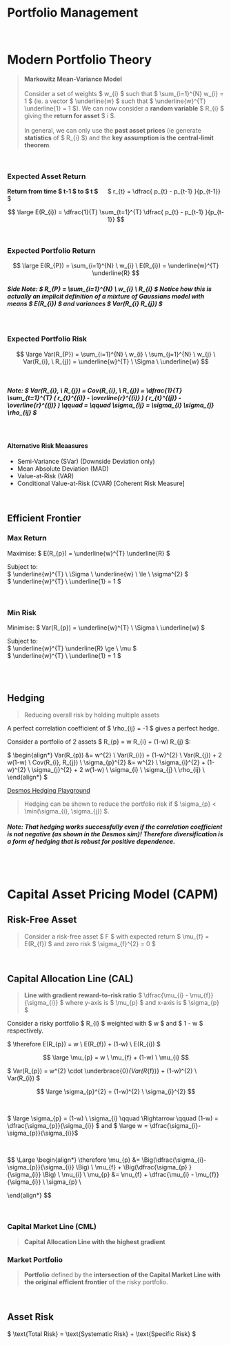 # Portfolio Management

</br>

# Modern Portfolio Theory

> **Markowitz Mean-Variance Model** </br> </br>
Consider a set of weights $ w_{i} $ such that $ \sum_{i=1}^{N} w_{i} = 1 $ (ie. a vector $ \underline{w} $ such that $ \underline{w}^{T} \underline{1} = 1 $). We can now consider a **random variable** $ R_{i} $  giving the **return for asset** $ i $. </br> </br>
In general, we can only use the **past asset prices** (ie generate **statistics** of $ R_{i} $) and the **key assumption is the central-limit theorem**. 

</br>

### Expected Asset Return
**Return from time $ t-1 $ to $ t $** &emsp; $ r_{t} = \dfrac{ p_{t} - p_{t-1} }{p_{t-1}} $

$$ \large E(R_{i}) = \dfrac{1}{T} \sum_{t=1}^{T} \dfrac{ p_{t} - p_{t-1} }{p_{t-1}} $$

</br>

### Expected Portfolio Return
$$ \large E(R_{P}) = \sum_{i=1}^{N} \ w_{i} \ E(R_{i}) = \underline{w}^{T} \underline{R}  $$

##### Side Note: $ R_{P} = \sum_{i=1}^{N} \ w_{i} \ R_{i} $  Notice how this is actually an implicit definition of a mixture of Gaussians model with means $ E(R_{i}) $ and variances $ Var(R_{i} R_{j}) $

</br>

### Expected Portfolio Risk

$$ \large Var(R_{P}) = \sum_{i=1}^{N} \ w_{i} \ \sum_{j=1}^{N} \ w_{j} \ Var(R_{i}, \ R_{j}) = \underline{w}^{T} \ \Sigma \ \underline{w} $$

</br>

##### Note: $ Var(R_{i}, \ R_{j}) = Cov(R_{i}, \ R_{j}) = \dfrac{1}{T} \sum_{t=1}^{T} ( r_{t}^{(i)} - \overline{r}^{(i)} ) ( r_{t}^{(j)} - \overline{r}^{(j)} )  \qquad = \qquad \sigma_{ij} = \sigma_{i} \sigma_{j} \rho_{ij} $

</br>

#### Alternative Risk Meaasures

- Semi-Variance (SVar) (Downside Deviation only)
- Mean Absolute Deviation (MAD)
- Value-at-Risk (VAR)
- Conditional Value-at-Risk (CVAR) [Coherent Risk Measure]

</br>

## Efficient Frontier

### Max Return

Maximise:  $ E(R_{p}) = \underline{w}^{T} \underline{R} $ </br>

Subject to: </br>
$ \underline{w}^{T} \ \Sigma \ \underline{w} \ \le \ \sigma^{2} $ </br>
$ \underline{w}^{T} \ \underline{1} = 1 $


</br>

### Min Risk

Minimise:  $ Var(R_{p}) = \underline{w}^{T} \ \Sigma \ \underline{w} $ </br>

Subject to: </br>
$ \underline{w}^{T} \underline{R} \ge \ \mu $ </br>
$ \underline{w}^{T} \ \underline{1} = 1 $




</br></br>

## Hedging

> Reducing overall risk by holding multiple assets

A perfect correlation coefficient of $ \rho_{ij} = -1 $ gives a perfect hedge.

Consider a portfolio of 2 assets $ R_{p} = w R_{i} + (1-w) R_{j} $:

$
\begin{align*}
Var(R_{p}) &= w^{2} \ Var(R_{i}) + (1-w)^{2} \ Var(R_{j}) + 2 w(1-w) \ Cov(R_{i}, R_{j}) \\
\sigma_{p}^{2} &= w^{2} \ \sigma_{i}^{2} + (1-w)^{2} \ \sigma_{j}^{2} + 2 w(1-w) \ \sigma_{i} \ \sigma_{j} \ \rho_{ij} \\
\end{align*}
$

[Desmos Hedging Playground](https://www.desmos.com/calculator/h9hmsq0pkp)

> Hedging can be shown to reduce the portfolio risk if $ \sigma_{p} < \min(\sigma_{i}, \sigma_{j}) $.

##### Note: That hedging works successfully even if the correlation coefficient is not negative (as shown in the Desmos sim)! Therefore diversification is a form of hedging that is robust for positive dependence.


</br> </br>

# Capital Asset Pricing Model (CAPM)

## Risk-Free Asset

> Consider a risk-free asset $ F $ with expected return $ \mu_{f} = E(R_{f}) $ and zero risk $ \sigma_{f}^{2} = 0 $

</br>

## Capital Allocation Line (CAL)

> **Line with gradient reward-to-risk ratio** $ \dfrac{\mu_{i} - \mu_{f}}{\sigma_{i}} $ where y-axis is $ \mu_{p} $ and x-axis is $ \sigma_{p} $ 

Consider a risky portfolio $ R_{i} $ weighted with $ w $ and $ 1 - w $ respectively. 

$ \therefore E(R_{p}) = w \ E(R_{f}) + (1-w) \ E(R_{i}) $

$$ \large \mu_{p} = w \ \mu_{f} + (1-w) \ \mu_{i} $$

$ Var(R_{p}) = w^{2} \cdot \underbrace{0}_{Var(R_{f})} + (1-w)^{2} \ Var(R_{i}) $

$$ \large \sigma_{p}^{2} = (1-w)^{2} \ \sigma_{i}^{2} $$

</br>

$ \large \sigma_{p} = (1-w) \ \sigma_{i} \qquad \Rightarrow \qquad (1-w) = \dfrac{\sigma_{p}}{\sigma_{i}} $ and $ \large w = \dfrac{\sigma_{i}-\sigma_{p}}{\sigma_{i}}$

</br>

$$ \Large 
\begin{align*}
\therefore \mu_{p} &= \Big(\dfrac{\sigma_{i}-\sigma_{p}}{\sigma_{i}} \Big) \ \mu_{f} + \Big(\dfrac{\sigma_{p} }{\sigma_{i}} \Big) \ \mu_{i} \\
\mu_{p} &= \mu_{f} + \dfrac{\mu_{i} - \mu_{f}}{\sigma_{i}} \ \sigma_{p} \\

\end{align*}
$$


</br>

### Capital Market Line (CML)

> **Capital Allocation Line with the highest gradient**

### Market Portfolio

> **Portfolio** defined by the **intersection of the Capital Market Line with the original efficient frontier** of the risky portfolio.


</br>

## Asset Risk

$ \text{Total Risk} = \text{Systematic Risk} + \text{Specific Risk} $











